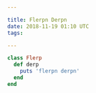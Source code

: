 ```yaml
---

title: Flerpn Derpn
date: 2018-11-19 01:10 UTC
tags: 

---
```


```ruby
class Flerp
  def derp
    puts 'flerpn derpn'
  end
end
```
